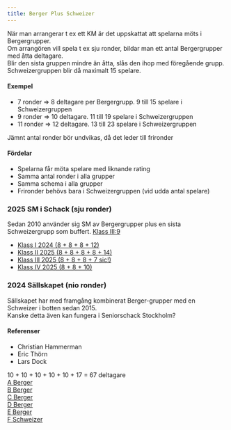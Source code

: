 ```yaml
---
title: Berger Plus Schweizer
---
```


När man arrangerar t ex ett KM är det uppskattat att spelarna möts i Bergergrupper.  
Om arrangören vill spela t ex sju ronder, bildar man ett antal Bergergrupper med åtta deltagare.  
Blir den sista gruppen mindre än åtta, slås den ihop med föregående grupp.  
Schweizergruppen blir då maximalt 15 spelare.  

#### Exempel 

* 7 ronder => 8 deltagare per Bergergrupp. 9 till 15 spelare i Schweizergruppen
* 9 ronder => 10 deltagare. 11 till 19 spelare i Schweizergruppen
* 11 ronder => 12 deltagare. 13 till 23 spelare i Schweizergruppen

Jämnt antal ronder bör undvikas, då det leder till frironder  

#### Fördelar
* Spelarna får möta spelare med liknande rating
* Samma antal ronder i alla grupper
* Samma schema i alla grupper
* Frironder behövs bara i Schweizergruppen (vid udda antal spelare)

### 2025 SM i Schack (sju ronder)

Sedan 2010 använder sig SM av Bergergrupper plus en sista Schweizergrupp som buffert.
[Klass III:9](https://schack.se/wp-content/uploads/arkiv/tavlingar/sm/resultatbok/resultatbok_2010_LUND.pdf)

* [Klass I 2024 (8 + 8 + 8 + 12)](https://schack.se/tavlingar/resultat/sm-2024/klass-i/)
* [Klass II 2025 (8 + 8 + 8 + 8 + 14)](https://schack.se/tavlingar/resultat/sm-2025/klass-ii/)
* [Klass III 2025 (8 + 8 + 8 + 7 sic!)](https://schack.se/tavlingar/resultat/sm-2025/klass-iii/)
* [Klass IV 2025 (8 + 8 + 10)](https://schack.se/tavlingar/resultat/sm-2025/klass-iv/)

### 2024 Sällskapet (nio ronder)

Sällskapet har med framgång kombinerat Berger-grupper med en Schweizer i botten sedan 2015.  
Kanske detta även kan fungera i Seniorschack Stockholm?  

#### Referenser
* Christian Hammerman
* Eric Thörn
* Lars Dock

10 + 10 + 10 + 10 + 10 + 17 = 67 deltagare  
[A Berger](https://chess-results.com/tnr997893.aspx?lan=1&art=4)  
[B Berger](https://chess-results.com/tnr997894.aspx?lan=1&art=4)  
[C Berger](https://chess-results.com/tnr997902.aspx?lan=1&art=4)  
[D Berger](https://chess-results.com/tnr997900.aspx?lan=1&art=4)  
[E Berger](https://chess-results.com/tnr997901.aspx?lan=1&art=4)  
[F Schweizer](https://chess-results.com/tnr997911.aspx?lan=1&art=4)  

